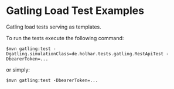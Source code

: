 # Gatling Load Test Examples

Gatling load tests serving as templates.

To run the tests execute the following command:

    $mvn gatling:test -Dgatling.simulationClass=de.holhar.tests.gatling.RestApiTest -DbearerToken=...

or simply:

    $mvn gatling:test -DbearerToken=...
